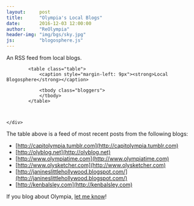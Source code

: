 ```yaml
---
layout:     post
title:      "Olympia's Local Blogs"
date:       2016-12-03 12:00:00
author:     "ReOlympia"
header-img: "img/bgs/sky.jpg"
js: 		"blogosphere.js"
---
```

An RSS feed from local blogs.

<div class="row">
	<div class="col-xs-12 col-sm-12 col-lg-12 col-md-12">

			<table class="table">
                <caption style="margin-left: 9px"><strong>Local Blogosphere</strong></caption>

                <tbody class="bloggers">
                </tbody>
            </table>



	</div>
</div>


The table above is a feed of most recent posts from the following blogs:

* [http://capitolympia.tumblr.com](http://capitolympia.tumblr.com)
* [http://olyblog.net](http://olyblog.net)
* [http://www.olympiatime.com](http://www.olympiatime.com)
* [http://www.olysketcher.com](http://www.olysketcher.com)
* [http://janineslittlehollywood.blogspot.com/](http://janineslittlehollywood.blogspot.com/)
* [http://kenbalsley.com](http://kenbalsley.com)

If you blog about Olympia, [let me know](/about/)!
